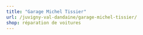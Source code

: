 ```yaml
---
title: "Garage Michel Tissier"
url: /juvigny-val-dandaine/garage-michel-tissier/
shop: réparation de voitures
---
```

